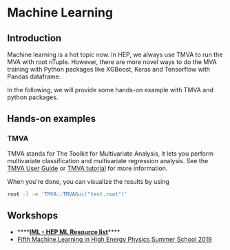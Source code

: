 # Machine Learning

## Introduction

Machine learning is a hot topic now. In HEP, we always use TMVA to run the MVA with root nTuple. However, there are more novel ways to do the MVA training with Python packages like XGBoost, Keras and  Tensorflow with Pandas dataframe. 

In the following, we will provide some hands-on example with TMVA and python packages.

## Hands-on examples

### TMVA

TMVA stands for The Toolkit for Multivariate Analysis, it lets you perform multivariate classification and multivariate regression analysis. See the [TMVA User Guide](https://root.cern.ch/download/doc/tmva/TMVAUsersGuide.pdf) or [TMVA tutorial](https://github.com/lmoneta/tmva-tutorial) for more information. 



When you're done, you can visualize the results by using

```bash
root -l -e 'TMVA::TMVAGui("test.root")' 
```

## Workshops

* \*\*\*\*[**IML - HEP ML Resource list**](https://github.com/iml-wg/HEP-ML-Resources)\*\*\*\*
* [Fifth Machine Learning in High Energy Physics Summer School 2019](https://indico.cern.ch/event/768915/timetable/?view=standard)





